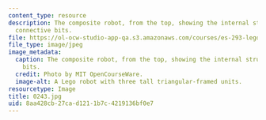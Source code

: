 ```yaml
---
content_type: resource
description: The composite robot, from the top, showing the internal structure and
  connective bits.
file: https://ol-ocw-studio-app-qa.s3.amazonaws.com/courses/es-293-lego-robotics-spring-2007/8aa428cb27cad1211b7c4219136bf0e7_0243.jpg
file_type: image/jpeg
image_metadata:
  caption: The composite robot, from the top, showing the internal structure and connective
    bits.
  credit: Photo by MIT OpenCourseWare.
  image-alt: A Lego robot with three tall triangular-framed units.
resourcetype: Image
title: 0243.jpg
uid: 8aa428cb-27ca-d121-1b7c-4219136bf0e7
---
```

